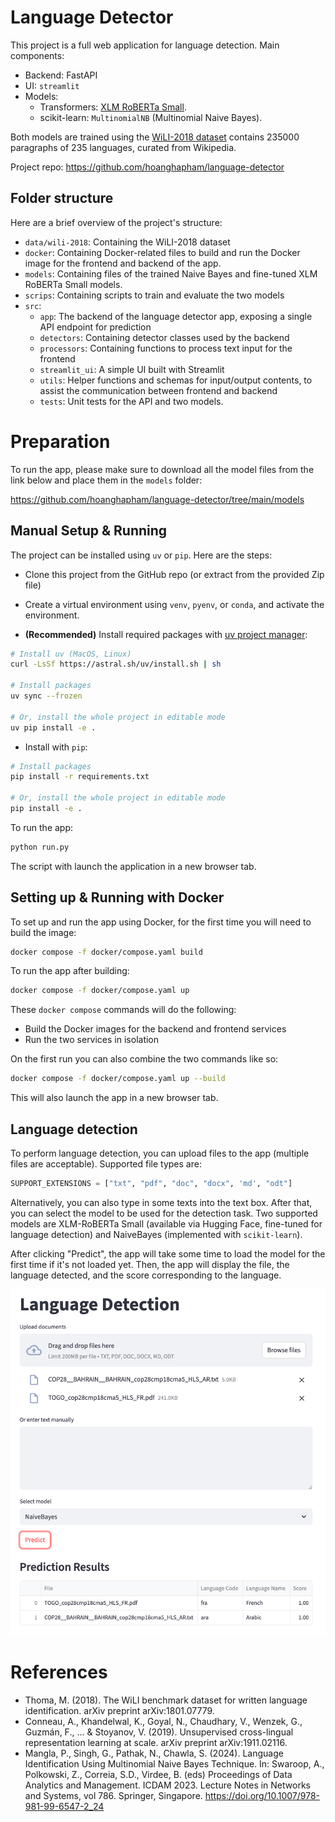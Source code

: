 # Language Detector

This project is a full web application for language detection. Main components:
- Backend: FastAPI
- UI: `streamlit`
- Models:
    - Transformers: [XLM RoBERTa Small](https://huggingface.co/Unbabel/xlm-roberta-comet-small).
    - scikit-learn: `MultinomialNB` (Multinomial Naive Bayes).

Both models are trained using the [WiLI-2018 dataset](https://zenodo.org/records/841984) contains 235000 paragraphs of 235 languages, curated from Wikipedia.

Project repo: https://github.com/hoanghapham/language-detector

## Folder structure

Here are a brief overview of the project's structure:

- `data/wili-2018`: Containing the WiLI-2018 dataset
- `docker`: Containing Docker-related files to build and run the Docker image for the frontend and backend of the app.
- `models`: Containing files of the trained Naive Bayes and fine-tuned XLM RoBERTa Small models.
- `scrips`: Containing scripts to train and evaluate the two models
- `src`:
    - `app`: The backend of the language detector app, exposing a single API endpoint for prediction
    - `detectors`: Containing detector classes used by the backend
    - `processors`: Containing functions to process text input for the frontend
    - `streamlit_ui`: A simple UI built with Streamlit
    - `utils`: Helper functions and schemas for input/output contents, to assist the communication between frontend and backend
    - `tests`: Unit tests for the API and two models.

# Preparation

To run the app, please make sure to download all the model files from the link below and place them in the `models` folder:

https://github.com/hoanghapham/language-detector/tree/main/models


## Manual Setup & Running

The project can be installed using `uv` or `pip`. Here are the steps:

- Clone this project from the GitHub repo (or extract from the provided Zip file)
- Create a virtual environment using `venv`, `pyenv`, or `conda`, and activate the environment.

- **(Recommended)** Install required packages with [uv project manager](https://docs.astral.sh/uv/#installation):

```bash
# Install uv (MacOS, Linux)
curl -LsSf https://astral.sh/uv/install.sh | sh

# Install packages
uv sync --frozen

# Or, install the whole project in editable mode
uv pip install -e .
```

- Install with `pip`:

```bash
# Install packages
pip install -r requirements.txt

# Or, install the whole project in editable mode
pip install -e .
```

To run the app:

```bash
python run.py
```

The script with launch the application in a new browser tab.


## Setting up & Running with Docker

To set up and run the app using Docker, for the first time you will need to build the image:

```bash
docker compose -f docker/compose.yaml build
```

To run the app after building:

```bash
docker compose -f docker/compose.yaml up
```

These `docker compose` commands will do the following:
- Build the Docker images for the backend and frontend services
- Run the two services in isolation

On the first run you can also combine the two commands like so:

```bash
docker compose -f docker/compose.yaml up --build
```

This will also launch the app in a new browser tab.


## Language detection

To perform language detection, you can upload files to the app (multiple files are acceptable). Supported file types are:

```python
SUPPORT_EXTENSIONS = ["txt", "pdf", "doc", "docx", 'md', "odt"]
```

Alternatively, you can also type in some texts into the text box. After that, you can select the model to be used for the detection task. Two supported models are XLM-RoBERTa Small (available via Hugging Face, fine-tuned for language detection) and NaiveBayes (implemented with `scikit-learn`).

After clicking "Predict", the app will take some time to load the model for the first time if it's not loaded yet. Then, the app will display the file, the language detected, and the score corresponding to the language.

![](./assets/demo.png)

# References

- Thoma, M. (2018). The WiLI benchmark dataset for written language identification. arXiv preprint arXiv:1801.07779.
- Conneau, A., Khandelwal, K., Goyal, N., Chaudhary, V., Wenzek, G., Guzmán, F., ... & Stoyanov, V. (2019). Unsupervised cross-lingual representation learning at scale. arXiv preprint arXiv:1911.02116.
- Mangla, P., Singh, G., Pathak, N., Chawla, S. (2024). Language Identification Using Multinomial Naive Bayes Technique. In: Swaroop, A., Polkowski, Z., Correia, S.D., Virdee, B. (eds) Proceedings of Data Analytics and Management. ICDAM 2023. Lecture Notes in Networks and Systems, vol 786. Springer, Singapore. https://doi.org/10.1007/978-981-99-6547-2_24

